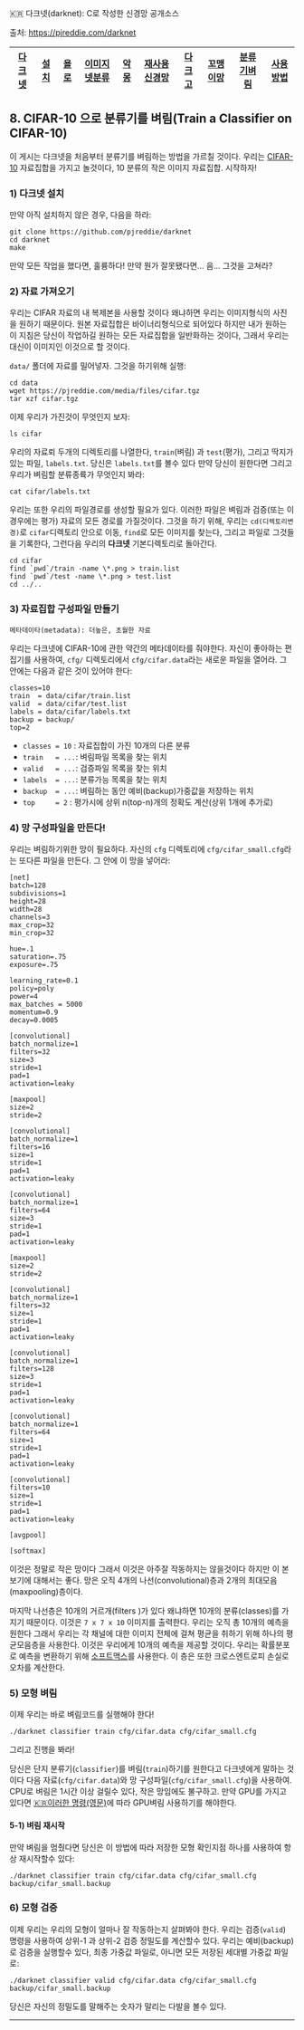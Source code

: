 
:kr: 다크넷(darknet): C로 작성한 신경망 공개소스 

출처: https://pjreddie.com/darknet

| [다크넷](../README.md) | [설치](../1_SeolChi/SeolChi.md) | [욜로](../2_YOLO/yolo.md) | [이미지넷분류](../3_ImageNet_BunRyu/BunRyu.md) | [악몽](../4_AkMong/AkMong.md) | [재사용신경망](../5_RNN/rnn.md) | [다크고](../6_DarkGo/DarkGo.md) | [꼬맹이망](../7_GgoMaengIi/GgoMaengIi.md) | [분류기벼림](../8_SuRyeon/SuRyeon.md) | [사용방법](./SaYongBeob_Yolo-v3.md) |  
| --- | --- | --- | --- | --- | --- | --- | --- | --- | --- |  

<a name="CIFAR-10-분류기"></a>
## 8. CIFAR-10 으로 분류기를 벼림(Train a Classifier on CIFAR-10)

 이 게시는 다크넷을 처음부터 분류기를 벼림하는 방법을 가르칠 것이다. 우리는 [CIFAR-10](https://www.cs.toronto.edu/~kriz/cifar.html) 자료집합을 가지고 놀것이다, 10 분류의 작은 이미지 자료집합. 시작하자!

### 1) 다크넷 설치

 만약 아직 설치하지 않은 경우, 다음을 하라:

```
git clone https://github.com/pjreddie/darknet
cd darknet
make
```

 만약 모든 작업을 했다면, 훌륭하다! 만약 뭔가 잘못됐다면... 음... 그것을 고쳐라?

### 2) 자료 가져오기

 우리는 CIFAR 자료의 내 복제본을 사용할 것이다 왜냐하면 우리는 이미지형식의 사진을 원하기 때문이다. 원본 자료집합은 바이너리형식으로 되어있다 하지만 내가 원하는 이 지침은 당신이 작업하길 원하는 모든 자료집합을 일반화하는 것이다, 그래서 우리는 대신이 이미지인 이것으로 할 것이다.

 `data/` 폴더에 자료를 밀어넣자. 그것을 하기위해 실행:

```
cd data
wget https://pjreddie.com/media/files/cifar.tgz
tar xzf cifar.tgz
```

 이제 우리가 가진것이 무엇인지 보자:

```
ls cifar
```

 우리의 자료뢰 두개의 디렉토리를 나열한다, `train`(벼림) 과 `test`(평가), 그리고 딱지가 있는 파일, `labels.txt`. 당신은 `labels.txt`를 볼수 있다 만약 당신이 원한다면 그리고 우리가 벼림할 분류종륙가 무엇인지 봐라:

```
cat cifar/labels.txt
```

 우리는 또한 우리의 파일경로를 생성할 필요가 있다. 이러한 파일은 벼림과 검증(또는 이 경우에는 평가) 자료의 모든 경로를 가질것이다. 그것을 하기 위해, 우리는 `cd(디렉토리변경)`로 `cifar`디렉토리 안으로 이동, `find`로 모든 이미지를 찾는다, 그리고 파일로 그것들을 기록한다, 그런다음 우리의 **다크넷** 기본디렉토리로 돌아간다.

```
cd cifar
find `pwd`/train -name \*.png > train.list
find `pwd`/test -name \*.png > test.list
cd ../..
```

### 3) 자료집합 구성파일 만들기

```
메타데이타(metadata): 더높은, 초월한 자료
```

 우리는 다크넷에 CIFAR-10에 관한 약간의 메타데이타를 줘야한다. 자신이 좋아하는 편집기를 사용하여, `cfg/` 디렉토리에서 `cfg/cifar.data`라는 새로운 파일을 열어라. 그 안에는 다음과 같은 것이 있어야 한다:

```
classes=10
train  = data/cifar/train.list
valid  = data/cifar/test.list
labels = data/cifar/labels.txt
backup = backup/
top=2
```

  * `classes = 10` : 자료집합이 가진 10개의 다른 분류
  * `train   = ...`: 벼림파일 목록을 찾는 위치
  * `valid   = ...`: 검증파일 목록을 찾는 위치
  * `labels  = ...`: 분류가능 목록을 찾는 위치
  * `backup  = ...`: 벼림하는 동안 예비(backup)가중값을 저장하는 위치
  * `top     = 2`  : 평가시에 상위 n(top-n)개의 정확도 계산(상위 1개에 추가로)


### 4) 망 구성파일을 만든다!

 우리는 벼림하기위한 망이 필요하다. 자신의 `cfg` 디렉토리에 `cfg/cifar_small.cfg`라는 또다른 파일을 만든다. 그 안에 이 망을 넣어라:

```
[net]
batch=128
subdivisions=1
height=28
width=28
channels=3
max_crop=32
min_crop=32

hue=.1
saturation=.75
exposure=.75

learning_rate=0.1
policy=poly
power=4
max_batches = 5000
momentum=0.9
decay=0.0005

[convolutional]
batch_normalize=1
filters=32
size=3
stride=1
pad=1
activation=leaky

[maxpool]
size=2
stride=2

[convolutional]
batch_normalize=1
filters=16
size=1
stride=1
pad=1
activation=leaky

[convolutional]
batch_normalize=1
filters=64
size=3
stride=1
pad=1
activation=leaky

[maxpool]
size=2
stride=2

[convolutional]
batch_normalize=1
filters=32
size=1
stride=1
pad=1
activation=leaky

[convolutional]
batch_normalize=1
filters=128
size=3
stride=1
pad=1
activation=leaky

[convolutional]
batch_normalize=1
filters=64
size=1
stride=1
pad=1
activation=leaky

[convolutional]
filters=10
size=1
stride=1
pad=1
activation=leaky

[avgpool]

[softmax]
```

 이것은 정말로 작은 망이다 그래서 이것은 아주잘 작동하지는 않을것이다 하지만 이 본보기에 대해서는 좋다. 망은 오직 4개의 나선(convolutional)층과 2개의 최대모음(maxpooling)층이다.

 마지막 나선층은 10개의 거르개(filters )가 있다 왜냐하면 10개의 분류(classes)를 가지기 때문이다. 이것은 `7 x 7 x 10` 이미지를 출력한다. 우리는 오직 총 10개의 예측을 원한다 그래서 우리는 각 채널에 대한 이미지 전체에 걸쳐 평균을 취하기 위해 하나의 평균모음층을 사용한다. 이것은 우리에게  10개의 예측을 제공할 것이다. 우리는 확률분포로 예측을 변환하기 위해 [소프트맥스](https://en.wikipedia.org/wiki/Softmax_function)를 사용한다. 이 층은 또한 크로스엔트로피 손실로 오차를 계산한다.


### 5) 모형 벼림

 이제 우리는 바로 벼림코드를 실행해야 한다!

```
./darknet classifier train cfg/cifar.data cfg/cifar_small.cfg
```

 그리고 진행을 봐라!

 당신은 단지 분류기(`classifier`)를 벼림(`train`)하기를 원한다고 다크넷에게 말하는 것이다 다음 자료(`cfg/cifar.data`)와 망 구성파일(`cfg/cifar_small.cfg`)을 사용하여. CPU로 벼림은 1시간 이상 걸릴수 있다, 작은 망임에도 불구하고. 만약 GPU를 가지고 있다면 [:kr:이러한 명령](../1_SeolChi/SeolChi.md#cuda)[(영문)](https://pjreddie.com/darknet/install/#cuda)에 따라 GPU벼림 사용하기를 해야한다.

#### 5-1) 벼림 재시작

 만약 벼림을 멈췄다면 당신은 이 방법에 따라 저장한 모형 확인지점 하나를 사용하여 항상 재시작할수 있다:

```
./darknet classifier train cfg/cifar.data cfg/cifar_small.cfg backup/cifar_small.backup
```

### 6) 모형 검증

 이제 우리는 우리의 모형이 얼마나 잘 작동하는지 살펴봐야 한다. 우리는 검증(`valid`) 명령을 사용하여 상위-1 과 상위-2 검증 정밀도를 계산할수 있다. 우리는 예비(backup)로 검증을 실행할수 있다, 최종 가중값 파일로, 아니면 모든 저장된 세대별 가중값 파일로:

```
./darknet classifier valid cfg/cifar.data cfg/cifar_small.cfg backup/cifar_small.backup
```

 당신은 자신의 정밀도를 말해주는 숫자가 말리는 다발을 볼수 있다.

---
